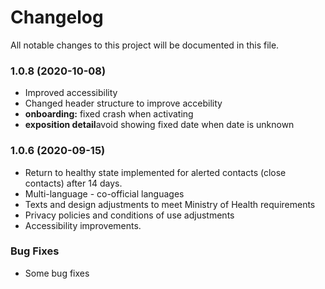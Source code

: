 # Changelog

All notable changes to this project will be documented in this file.

### 1.0.8 (2020-10-08)
* Improved accessibility
* Changed header structure to improve accebility
* **onboarding:** fixed crash when activating
* **exposition detail**avoid showing fixed date when date is unknown

### 1.0.6 (2020-09-15)
* Return to healthy state implemented for alerted contacts (close contacts) after 14 days.
* Multi-language - co-official languages
* Texts and design  adjustments to meet Ministry of Health requirements
* Privacy policies and conditions of use adjustments
* Accessibility improvements.

### Bug Fixes
* Some bug fixes
